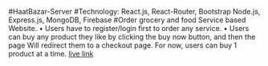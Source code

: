 #HaatBazar-Server
#Technology: React.js, React-Router, Bootstrap Node.js, Express.js, MongoDB, Firebase
#Order grocery and food Service based Website.
• Users have to register/login first to order any service.
• Users can buy any product they like by clicking the buy now button, and then the page Will redirect them to a checkout page. For now, users can buy 1 product at a time.
[live link](https://haatbazar-fd8c9.web.app/)
